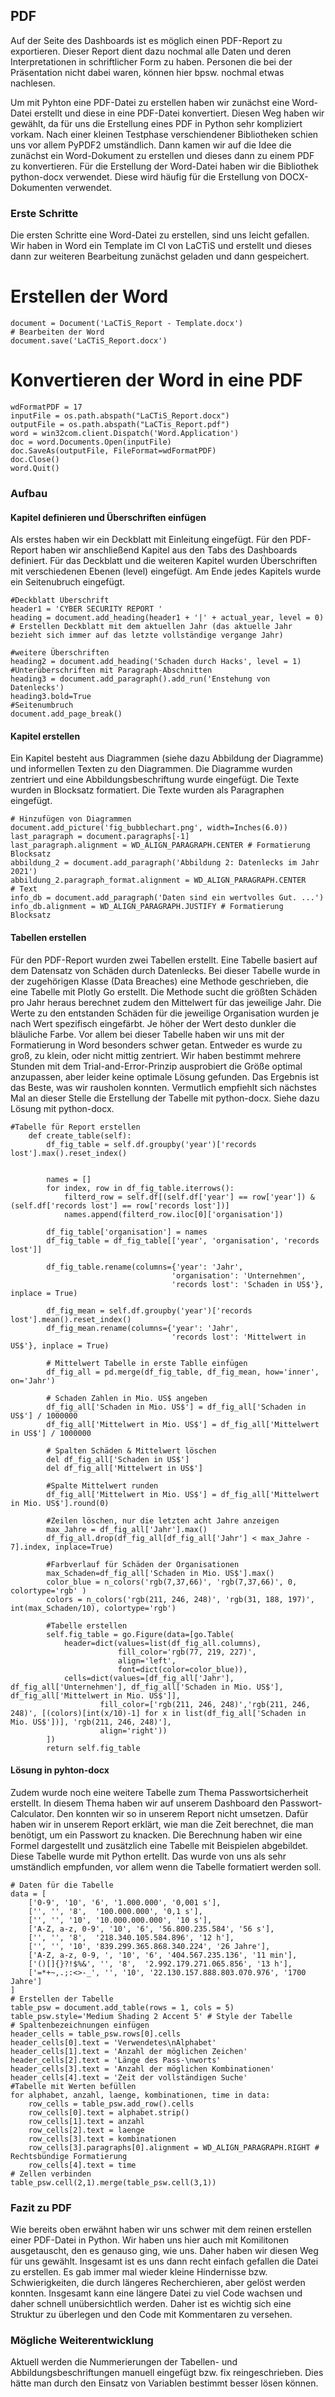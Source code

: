 
## PDF
Auf der Seite des Dashboards ist es möglich einen PDF-Report zu exportieren. Dieser Report dient dazu nochmal alle Daten und deren Interpretationen in schriftlicher Form zu haben. Personen die bei der Präsentation nicht dabei waren, können hier bpsw. nochmal etwas nachlesen.

Um mit Pyhton eine PDF-Datei zu erstellen haben wir zunächst eine Word-Datei erstellt und diese in eine PDF-Datei konvertiert. Diesen Weg haben wir gewählt, da für uns die Erstellung eines PDF in Python sehr kompliziert vorkam. Nach einer kleinen Testphase verschiendener Bibliotheken schien uns vor allem PyPDF2 umständlich. Dann kamen wir auf die Idee die zunächst ein Word-Dokument zu erstellen und dieses dann zu einem PDF zu konvertieren. 
Für die Erstellung der Word-Datei haben wir die Bibliothek python-docx verwendet. Diese wird häufig für die Erstellung von DOCX-Dokumenten verwendet.

### Erste Schritte
Die ersten Schritte eine Word-Datei zu erstellen, sind uns leicht gefallen. Wir haben in Word ein Template im CI von LaCTiS und erstellt und dieses dann zur weiteren Bearbeitung zunächst geladen und dann gespeichert.

# Erstellen der Word
```
document = Document('LaCTiS_Report - Template.docx')
# Bearbeiten der Word
document.save('LaCTiS_Report.docx') 
```
# Konvertieren der Word in eine PDF
```
wdFormatPDF = 17
inputFile = os.path.abspath("LaCTiS_Report.docx")
outputFile = os.path.abspath("LaCTis_Report.pdf")
word = win32com.client.Dispatch('Word.Application')
doc = word.Documents.Open(inputFile)
doc.SaveAs(outputFile, FileFormat=wdFormatPDF)
doc.Close()
word.Quit()
```

### Aufbau
#### Kapitel definieren und Überschriften einfügen
Als erstes haben wir ein Deckblatt mit Einleitung eingefügt. Für den PDF-Report haben wir anschließend Kapitel aus den Tabs des Dashboards definiert. Für das Deckblatt und die weiteren Kapitel wurden Überschriften mit verschiedenen Ebenen (level) eingefügt. Am Ende jedes Kapitels wurde ein Seitenubruch eingefügt.
```
#Deckblatt Überschrift
header1 = 'CYBER SECURITY REPORT '
heading = document.add_heading(header1 + '|' + actual_year, level = 0) # Erstellen Deckblatt mit dem aktuellen Jahr (das aktuelle Jahr bezieht sich immer auf das letzte vollständige vergange Jahr)

#weitere Überschriften
heading2 = document.add_heading('Schaden durch Hacks', level = 1)
#Unterüberschriften mit Paragraph-Abschnitten
heading3 = document.add_paragraph().add_run('Enstehung von Datenlecks')
heading3.bold=True
#Seitenumbruch
document.add_page_break()
```
#### Kapitel erstellen
Ein Kapitel besteht aus Diagrammen (siehe dazu Abbildung der Diagramme) und informellen Texten zu den Diagrammen. Die Diagramme wurden zentriert und eine Abbildungsbeschriftung wurde eingefügt. Die Texte wurden in Blocksatz formatiert.
Die Texte wurden als Paragraphen eingefügt. 
```
# Hinzufügen von Diagrammen
document.add_picture('fig_bubblechart.png', width=Inches(6.0))
last_paragraph = document.paragraphs[-1] 
last_paragraph.alignment = WD_ALIGN_PARAGRAPH.CENTER # Formatierung Blocksatz
abbildung_2 = document.add_paragraph('Abbildung 2: Datenlecks im Jahr 2021')
abbildung_2.paragraph_format.alignment = WD_ALIGN_PARAGRAPH.CENTER
# Text
info_db = document.add_paragraph('Daten sind ein wertvolles Gut. ...')
info_db.alignment = WD_ALIGN_PARAGRAPH.JUSTIFY # Formatierung Blocksatz
```

#### Tabellen erstellen
Für den PDF-Report wurden zwei Tabellen erstellt. Eine Tabelle basiert auf dem Datensatz von Schäden durch Datenlecks. Bei dieser Tabelle wurde in der zugehörigen Klasse (Data Breaches) eine Methode geschrieben, die eine Tabelle mit Plotly Go erstellt. Die Methode sucht die größten Schäden pro Jahr heraus berechnet zudem den Mittelwert für das jeweilige Jahr. Die Werte zu den entstanden Schäden für die jeweilige Organisation wurden je nach Wert spezifisch eingefärbt. Je höher der Wert desto dunkler die bläuliche Farbe. Vor allem bei dieser Tabelle haben wir uns mit der Formatierung in Word besonders schwer getan. Entweder es wurde zu groß, zu klein, oder nicht mittig zentriert. Wir haben bestimmt mehrere Stunden mit dem Trial-and-Error-Prinzip ausprobiert die Größe optimal anzupassen, aber leider keine optimale Lösung gefunden. Das Ergebnis ist das Beste, was wir rausholen konnten. Vermutlich empfiehlt sich nächstes Mal an dieser Stelle die Erstellung der Tabelle mit python-docx. Siehe dazu Lösung mit python-docx.

```
#Tabelle für Report erstellen
    def create_table(self):
        df_fig_table = self.df.groupby('year')['records lost'].max().reset_index()


        names = []
        for index, row in df_fig_table.iterrows():
            filterd_row = self.df[(self.df['year'] == row['year']) & (self.df['records lost'] == row['records lost'])]
            names.append(filterd_row.iloc[0]['organisation'])

        df_fig_table['organisation'] = names
        df_fig_table = df_fig_table[['year', 'organisation', 'records lost']]

        df_fig_table.rename(columns={'year': 'Jahr',
                                    'organisation': 'Unternehmen',
                                    'records lost': 'Schaden in US$'}, inplace = True)
        
        df_fig_mean = self.df.groupby('year')['records lost'].mean().reset_index()
        df_fig_mean.rename(columns={'year': 'Jahr',
                                    'records lost': 'Mittelwert in US$'}, inplace = True)

        # Mittelwert Tabelle in erste Tablle einfügen
        df_fig_all = pd.merge(df_fig_table, df_fig_mean, how='inner', on='Jahr')
        
        # Schaden Zahlen in Mio. US$ angeben
        df_fig_all['Schaden in Mio. US$'] = df_fig_all['Schaden in US$'] / 1000000
        df_fig_all['Mittelwert in Mio. US$'] = df_fig_all['Mittelwert in US$'] / 1000000

        # Spalten Schäden & Mittelwert löschen
        del df_fig_all['Schaden in US$']
        del df_fig_all['Mittelwert in US$']

        #Spalte Mittelwert runden
        df_fig_all['Mittelwert in Mio. US$'] = df_fig_all['Mittelwert in Mio. US$'].round(0)

        #Zeilen löschen, nur die letzten acht Jahre anzeigen
        max_Jahre = df_fig_all['Jahr'].max()
        df_fig_all.drop(df_fig_all[df_fig_all['Jahr'] < max_Jahre - 7].index, inplace=True)

        #Farbverlauf für Schäden der Organisationen
        max_Schaden=df_fig_all['Schaden in Mio. US$'].max()
        color_blue = n_colors('rgb(7,37,66)', 'rgb(7,37,66)', 0, colortype='rgb' )
        colors = n_colors('rgb(211, 246, 248)', 'rgb(31, 188, 197)', int(max_Schaden/10), colortype='rgb')

        #Tabelle erstellen
        self.fig_table = go.Figure(data=[go.Table(
            header=dict(values=list(df_fig_all.columns),
                        fill_color='rgb(77, 219, 227)',
                        align='left',
                        font=dict(color=color_blue)),
            cells=dict(values=[df_fig_all['Jahr'], df_fig_all['Unternehmen'], df_fig_all['Schaden in Mio. US$'], df_fig_all['Mittelwert in Mio. US$']],
                    fill_color=['rgb(211, 246, 248)','rgb(211, 246, 248)', [(colors)[int(x/10)-1] for x in list(df_fig_all['Schaden in Mio. US$'])], 'rgb(211, 246, 248)'],
                    align='right'))
        ])
        return self.fig_table

```
#### Lösung in pyhton-docx        
Zudem wurde noch eine weitere Tabelle zum Thema Passwortsicherheit erstellt. In diesem Thema haben wir auf unserem Dashboard den Passwort-Calculator. Den konnten wir so in unserem Report nicht umsetzen. Dafür haben wir in unserem Report erklärt, wie man die Zeit berechnet, die man benötigt, um ein Passwort zu knacken. Die Berechnung haben wir  eine Formel dargestellt und zusätzlich eine Tabelle mit Beispielen abgebildet. Diese Tabelle wurde mit Python ertellt. Das wurde von uns als sehr umständlich empfunden, vor allem wenn die Tabelle formatiert werden soll. 

```
# Daten für die Tabelle
data = [
    ['0-9', '10', '6', '1.000.000', '0,001 s'],
    ['', '', '8',  '100.000.000', '0,1 s'],
    ['', '', '10', '10.000.000.000', '10 s'],
    ['A-Z, a-z, 0-9', '10', '6', '56.800.235.584', '56 s'],
    ['', '', '8',  '218.340.105.584.896', '12 h'],
    ['', '', '10', '839.299.365.868.340.224', '26 Jahre'],
    ['A-Z, a-z, 0-9, ', '10', '6', '404.567.235.136', '11 min'],
    ['()[]{}?!$%&', '', '8',  '2.992.179.271.065.856', '13 h'],
    ['=*+~,.;:<>-_', '', '10', '22.130.157.888.803.070.976', '1700 Jahre']
]
# Erstellen der Tabelle
table_psw = document.add_table(rows = 1, cols = 5)
table_psw.style='Medium Shading 2 Accent 5' # Style der Tabelle 
# Spaltenbezeichnungen einfügen
header_cells = table_psw.rows[0].cells
header_cells[0].text = 'Verwendetes\nAlphabet'
header_cells[1].text = 'Anzahl der möglichen Zeichen'
header_cells[2].text = 'Länge des Pass-\nworts'
header_cells[3].text = 'Anzahl der möglichen Kombinationen'
header_cells[4].text = 'Zeit der vollständigen Suche'
#Tabelle mit Werten befüllen
for alphabet, anzahl, laenge, kombinationen, time in data:
    row_cells = table_psw.add_row().cells
    row_cells[0].text = alphabet.strip()
    row_cells[1].text = anzahl
    row_cells[2].text = laenge
    row_cells[3].text = kombinationen
    row_cells[3].paragraphs[0].alignment = WD_ALIGN_PARAGRAPH.RIGHT # Rechtsbündige Formatierung
    row_cells[4].text = time
# Zellen verbinden
table_psw.cell(2,1).merge(table_psw.cell(3,1))
```

### Fazit zu PDF
Wie bereits oben erwähnt haben wir uns schwer mit dem reinen erstellen einer PDF-Datei in Python. Wir haben uns hier auch mit Komilitonen ausgetauscht, den es genauso ging, wie uns. Daher haben wir diesen Weg für uns gewählt. Insgesamt ist es uns dann recht einfach gefallen die Datei zu erstellen. Es gab immer mal wieder kleine Hindernisse bzw. Schwierigkeiten, die durch längeres Recherchieren, aber gelöst werden konnten.
Insgesamt kann eine längere Datei zu viel Code wachsen und daher schnell unübersichtlich werden. Daher ist es wichtig sich eine Struktur zu überlegen und den Code mit Kommentaren zu versehen. 

### Mögliche Weiterentwicklung
Aktuell werden die Nummerierungen der Tabellen- und Abbildungsbeschriftungen manuell eingefügt bzw. fix reingeschrieben. Dies hätte man durch den Einsatz von Variablen bestimmt besser lösen können.